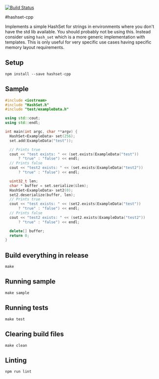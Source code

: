 [![Build Status](https://travis-ci.org/bbondy/hashset-cpp.svg?branch=master)](https://travis-ci.org/bbondy/hashset-cpp)

#hashset-cpp

Implements a simple HashSet for strings in environments where you don't have the std lib available.
You should probably not be using this. Instead consider using `hash_set` which is a more generic implementation with templates.
This is only useful for very specific use cases having specific memory layout requirements.

## Setup

```
npm install --save hashset-cpp
```

## Sample

```c++
#include <iostream>
#include "HashSet.h"
#include "test/exampleData.h"

using std::cout;
using std::endl;

int main(int argc, char **argv) {
  HashSet<ExampleData> set(256);
  set.add(ExampleData("test"));

  // Prints true
  cout << "test exists: " << (set.exists(ExampleData("test"))
      ? "true" : "false") << endl;
  // Prints false
  cout << "test2 exists: " << (set.exists(ExampleData("test2"))
      ? "true" : "false") << endl;

  uint32_t len;
  char * buffer = set.serialize(&len);
  HashSet<ExampleData> set2(0);
  set2.deserialize(buffer, len);
  // Prints true
  cout << "test exists: " << (set2.exists(ExampleData("test"))
      ? "true" : "false") << endl;
  // Prints false
  cout << "test2 exists: " << (set2.exists(ExampleData("test2"))
      ? "true" : "false") << endl;

  delete[] buffer;
  return 0;
}
```

## Build everything in release

```
make
```

## Running sample

```
make sample
```

## Running tests

```
make test
```

## Clearing build files
```
make clean
```

## Linting
```
npm run lint
```
